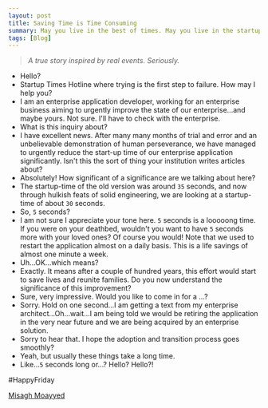 ```yaml
---
layout: post
title: Saving Time is Time Consuming
summary: May you live in the best of times. May you live in the startup times.
tags: [Blog]
---
```


> *A true story inspired by real events. Seriously.*

- Hello?
- Startup Times Hotline where trying is the first step to failure. How may I help you?
- I am an enterprise application developer, working for an enterprise business aiming to urgently improve the state of our enterprise...and maybe yours. Not sure. I'll have to check with the enterprise.
- What is this inquiry about?
- I have excellent news. After many many months of trial and error and an unbelievable demonstration of human perseverance, we have managed to urgently reduce the start-up time of our enterprise application significantly. Isn't this the sort of thing your institution writes articles about?
- Absolutely! How significant of a significance are we talking about here?
- The startup-time of the old version was around `35` seconds, and now through hulkish feats of solid engineering, we are looking at a startup-time of about `30` seconds.
- So, `5` seconds?
- I am not sure I appreciate your tone here. `5` seconds is a looooong time. If you were on your deathbed, wouldn't you want to have `5` seconds more with your loved ones? Of course you would! Note that we used to restart the application almost on a daily basis. This is a life savings of almost one minute a week.
- Uh...OK...which means?
- Exactly. It means after a couple of hundred years, this effort would start to save lives and reunite families. Do you now understand the significance of this improvement?
- Sure, very impressive. Would you like to come in for a ...?
- Sorry. Hold on one second...I am getting a text from my enterprise architect...Oh...wait...I am being told we would be retiring the application in  the very near future and we are being acquired by an enterprise solution.
- Sorry to hear that. I hope the adoption and transition process goes smoothly?
- Yeah, but usually these things take a long time.
- Like...`5` seconds long or...? Hello? Hello?!

#HappyFriday

[Misagh Moayyed](https://fawnoos.com)
